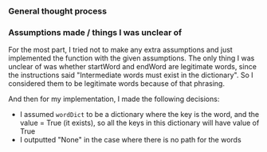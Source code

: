 ### General thought process



### Assumptions made / things I was unclear of
For the most part, I tried not to make any extra assumptions and just implemented the function with the given assumptions. The only thing I was unclear of was whether startWord and endWord are legitimate words, since the instructions said "Intermediate words must exist in the dictionary". So I considered them to be legitimate words because of that phrasing.

And then for my implementation, I made the following decisions:
- I assumed `wordDict` to be a dictionary where the key is the word, and the value = True (it exists), so all the keys in this dictionary will have value of True
- I outputted "None" in the case where there is no path for the words
